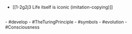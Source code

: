 - [[1-2g2j3 Life itself is iconic (imitation-copying)]]
<br>
- #develop
- #TheTuringPrinciple
- #symbols
- #evolution
- #Consciousness
